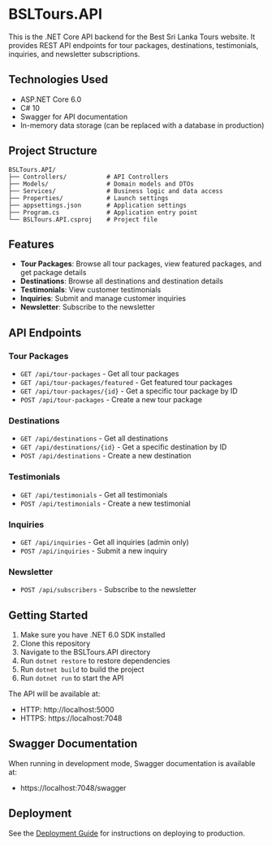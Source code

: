 # BSLTours.API

This is the .NET Core API backend for the Best Sri Lanka Tours website. It provides REST API endpoints for tour packages, destinations, testimonials, inquiries, and newsletter subscriptions.

## Technologies Used

- ASP.NET Core 6.0
- C# 10
- Swagger for API documentation
- In-memory data storage (can be replaced with a database in production)

## Project Structure

```
BSLTours.API/
├── Controllers/           # API Controllers
├── Models/                # Domain models and DTOs
├── Services/              # Business logic and data access
├── Properties/            # Launch settings
├── appsettings.json       # Application settings
├── Program.cs             # Application entry point
└── BSLTours.API.csproj    # Project file
```

## Features

- **Tour Packages**: Browse all tour packages, view featured packages, and get package details
- **Destinations**: Browse all destinations and destination details
- **Testimonials**: View customer testimonials
- **Inquiries**: Submit and manage customer inquiries
- **Newsletter**: Subscribe to the newsletter

## API Endpoints

### Tour Packages
- `GET /api/tour-packages` - Get all tour packages
- `GET /api/tour-packages/featured` - Get featured tour packages
- `GET /api/tour-packages/{id}` - Get a specific tour package by ID
- `POST /api/tour-packages` - Create a new tour package

### Destinations
- `GET /api/destinations` - Get all destinations
- `GET /api/destinations/{id}` - Get a specific destination by ID
- `POST /api/destinations` - Create a new destination

### Testimonials
- `GET /api/testimonials` - Get all testimonials
- `POST /api/testimonials` - Create a new testimonial

### Inquiries
- `GET /api/inquiries` - Get all inquiries (admin only)
- `POST /api/inquiries` - Submit a new inquiry

### Newsletter
- `POST /api/subscribers` - Subscribe to the newsletter

## Getting Started

1. Make sure you have .NET 6.0 SDK installed
2. Clone this repository
3. Navigate to the BSLTours.API directory
4. Run `dotnet restore` to restore dependencies
5. Run `dotnet build` to build the project
6. Run `dotnet run` to start the API

The API will be available at:
- HTTP: http://localhost:5000
- HTTPS: https://localhost:7048

## Swagger Documentation

When running in development mode, Swagger documentation is available at:
- https://localhost:7048/swagger

## Deployment

See the [Deployment Guide](./README-DEPLOYMENT.md) for instructions on deploying to production.